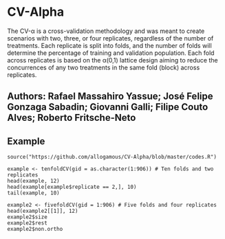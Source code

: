 # CV-Alpha
The CV-α is a cross-validation methodology and was meant to create scenarios with two, three, or four replicates, regardless of the number of treatments. 
Each replicate is split into folds, and the number of folds will determine the percentage of training and validation population. 
Each fold across replicates is based on the α(0,1) lattice design aiming to reduce the concurrences of any two treatments in the same 
fold (block) across replicates. 

## Authors: Rafael Massahiro Yassue; José Felipe Gonzaga Sabadin; Giovanni Galli; Filipe Couto Alves; Roberto Fritsche-Neto


## Example

```{r cars}
source("https://github.com/allogamous/CV-Alpha/blob/master/codes.R")

example <- tenfoldCV(gid = as.character(1:906)) # Ten folds and two replicates
head(example, 12)
head(example[example$replicate == 2,], 10)
tail(example, 10)

example2 <- fivefoldCV(gid = 1:906) # Five folds and four replicates 
head(example2[[1]], 12)
example2$size
example2$rest
example2$non.ortho

```
